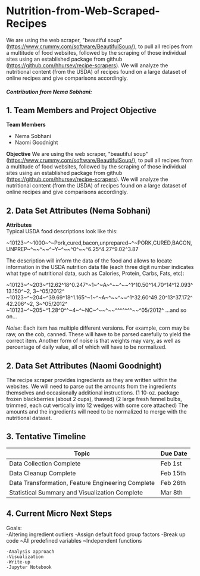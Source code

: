 # Nutrition-from-Web-Scraped-Recipes

We are using the web scraper, "beautiful soup" (https://www.crummy.com/software/BeautifulSoup/), to pull all recipes from a multitude of food websites, followed by the scraping of those individual sites using an established package from github (https://github.com/hhursev/recipe-scrapers). We will analyze the nutritional content (from the USDA) of recipes found on a large dataset of online recipes and give comparisons accordingly.

##### Contribution from Nema Sobhani:


## 1. Team Members and Project Objective

**Team Members**
- Nema Sobhani
- Naomi Goodnight

**Objective**
We are using the web scraper, "beautiful soup" (https://www.crummy.com/software/BeautifulSoup/), to pull all recipes from a multitude of food websites, followed by the scraping of those individual sites using an established package from github (https://github.com/hhursev/recipe-scrapers). We will analyze the nutritional content (from the USDA) of recipes found on a large dataset of online recipes and give comparisons accordingly.


## 2. Data Set Attributes (Nema Sobhani)

**Attributes**  
Typical USDA food descriptions look like this:  
  
\~10123\~^\~1000\~^\~Pork,cured,bacon,unprepared\~^\~PORK,CURED,BACON,UNPREP\~^\~\~^\~\~^\~Y\~^\~\~^0^\~\~^6.25^4.27^9.02^3.87
  
The description will inform the data of the food and allows to locate information in the USDA nutrition data file (each three digit number indicates what type of nutritional data, such as Calories, Protein, Carbs, Fats, etc):  
  
\~10123\~^\~203\~^12.62^18^0.247^\~1\~^\~A\~^\~\~^\~\~^1^10.50^14.70^14^12.093^13.150^\~2, 3\~^05/2012^  
\~10123\~^\~204\~^39.69^18^1.165^\~1\~^\~A\~^\~\~^\~\~^1^32.60^49.20^13^37.172^42.206^\~2, 3\~^05/2012^  
\~10123\~^\~205\~^1.28^0^^\~4\~^\~NC\~^\~\~^\~\~^^^^^^^\~\~^05/2012^ ...and so on...  

*Noise*: Each item has multiple different versions. For example, corn may be raw, on the cob, canned. These will have to be parsed carefully to yield the correct item. Another form of noise is that weights may vary, as well as percentage of daily value, all of which will have to be normalized.


## 2. Data Set Attributes (Naomi Goodnight)
The recipe scraper provides ingredients as they are written within the websites.  We will need to parse out the amounts from the ingredients themselves and occasionally additional instructions.  (1 10-oz. package frozen blackberries (about 2 cups), thawed) (2 large fresh fennel bulbs, trimmed, each cut vertically into 12 wedges with some core attached)  The amounts and the ingredients will need to be normalized to merge with the nutritional dataset.  


## 3. Tentative Timeline
Topic|Due Date
---|---
Data Collection Complete | Feb 1st   
Data Cleanup Complete | Feb 15th  
Data Transformation, Feature Engineering Complete | Feb 26th
Statistical Summary and Visualization Complete |  Mar 8th  

## 4. Current Micro Next Steps
Goals:  
    -Altering ingredient outliers
    -Assign default food group factors
    -Break up code
        ~All predefined variables
        ~Independent functions

    -Analysis approach
    -Visualization
    -Write-up
    -Jupyter Notebook
